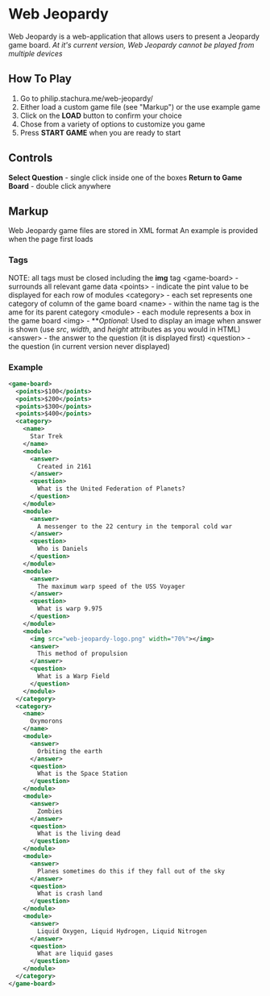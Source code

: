 # Web Jeopardy
Web Jeopardy is a web-application that allows users to present a Jeopardy game board.
*At it's current version, Web Jeopardy cannot be played from multiple devices*

## How To Play
1. Go to philip.stachura.me/web-jeopardy/
2. Either load a custom game file (see "Markup") or the use example game
3. Click on the **LOAD** button to confirm your choice
4. Chose from a variety of options to customize you game
5. Press **START GAME** when you are ready to start

## Controls 

**Select Question** - single click inside one of the boxes
**Return to Game Board** - double click anywhere

## Markup
Web Jeopardy game files are stored in XML format
An example is provided when the page first loads

### Tags
NOTE: all tags must be closed including the **img** tag
\<game-board\> - surrounds all relevant game data
    \<points\> - indicate the pint value to be displayed for each row of modules
    \<category\> - each set represents one category of column of the game board
        \<name\> - within the name tag is the ame for its parent category
        \<module\> - each module represents a box in the game board
            \<img\> - \*\**Optional*: Used to display an image when answer is shown (use *src*, *width*, and *height* attributes as you would in HTML)
            \<answer\> - the answer to the question (it is displayed first)
            \<question\> - the question (in current version never displayed)
 
### Example
``` xml
<game-board>
  <points>$100</points>
  <points>$200</points>
  <points>$300</points>
  <points>$400</points>
  <category>
    <name>
      Star Trek
    </name>
    <module>
      <answer>
        Created in 2161
      </answer>
      <question>
        What is the United Federation of Planets?
      </question>
    </module>
    <module>
      <answer>
        A messenger to the 22 century in the temporal cold war
      </answer>
      <question>
        Who is Daniels
      </question>
    </module>
    <module>
      <answer>
        The maximum warp speed of the USS Voyager
      </answer>
      <question>
        What is warp 9.975
      </question>
    </module>
    <module>
      <img src="web-jeopardy-logo.png" width="70%"></img>
      <answer>
        This method of propulsion
      </answer>
      <question>
        What is a Warp Field
      </question>
    </module>
  </category>
  <category>
    <name>
      Oxymorons
    </name>
    <module>
      <answer>
        Orbiting the earth
      </answer>
      <question>
        What is the Space Station
      </question>
    </module>
    <module>
      <answer>
        Zombies
      </answer>
      <question>
        What is the living dead
      </question>
    </module>
    <module>
      <answer>
        Planes sometimes do this if they fall out of the sky
      </answer>
      <question>
        What is crash land
      </question>
    </module>
    <module>
      <answer>
        Liquid Oxygen, Liquid Hydrogen, Liquid Nitrogen
      </answer>
      <question>
        What are liquid gases
      </question>
    </module>
  </category>
</game-board>
```
